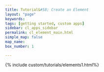```yaml
---
title: Tutorial&#58; Create an Element
layout: "page"
keywords:
tags: [getting started, custom apps]
sidebar: cl_apps_sidebar
permalink: cl_element_main.html
simple_map: false
map_name:
box_number: 1

---
```

{% include custom/tutorials/elements1.html%}
